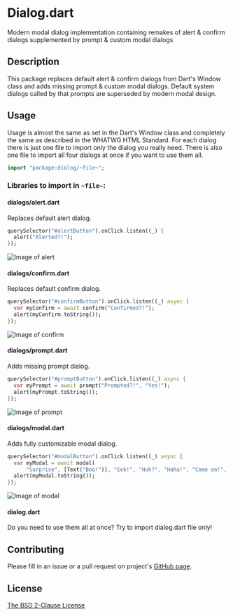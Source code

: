 # Dialog.dart

Modern modal dialog implementation containing remakes of alert & confirm dialogs supplemented by prompt & custom modal dialogs

## Description

This package replaces default alert & confirm dialogs from Dart's Window class and adds missing prompt & custom modal dialogs. Default system dialogs called by that prompts are superseded by modern modal design.

## Usage

Usage is almost the same as set in the Dart's Window class and completely the same as described in the WHATWG HTML Standard. For each dialog there is just one file to import only the dialog you really need. There is also one file to import all four dialogs at once if you want to use them all.

```Dart
import "package:dialog/~file~";
```

### Libraries to import in `~file~`:

#### dialogs/alert.dart

Replaces default alert dialog.

```Dart
querySelector("#alertButton").onClick.listen((_) {
  alert("Alerted?!");
});
```

![Image of alert](https://raw.githubusercontent.com/dvorapa/dialog-dart/master/alert.png)

#### dialogs/confirm.dart

Replaces default confirm dialog.

```Dart
querySelector("#confirmButton").onClick.listen((_) async {
  var myConfirm = await confirm("Confirmed?!");
  alert(myConfirm.toString());
});
```

![Image of confirm](https://raw.githubusercontent.com/dvorapa/dialog-dart/master/confirm.png)

#### dialogs/prompt.dart

Adds missing prompt dialog.

```Dart
querySelector("#promptButton").onClick.listen((_) async {
  var myPrompt = await prompt("Prompted?!", "Yes!");
  alert(myPrompt.toString());
});
```

![Image of prompt](https://raw.githubusercontent.com/dvorapa/dialog-dart/master/prompt.png)

#### dialogs/modal.dart

Adds fully customizable modal dialog.

```Dart
querySelector("#modalButton").onClick.listen((_) async {
  var myModal = await modal(
      "Surprise", [Text("Boo!")], "Eek!", "Huh?", "Haha!", "Come on!", true);
  alert(myModal.toString());
});
```

![Image of modal](https://raw.githubusercontent.com/dvorapa/dialog-dart/master/modal.png)

#### dialog.dart

Do you need to use them all at once? Try to import dialog.dart file only!

## Contributing

Please fill in an issue or a pull request on project's [GitHub page](https://github.com/dvorapa/dialog-dart).

## License

[The BSD 2-Clause License](https://github.com/dvorapa/dialog-dart/blob/master/LICENSE)